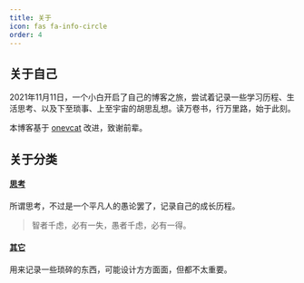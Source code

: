 ```yaml
---
title: 关于
icon: fas fa-info-circle
order: 4
---
```


## 关于自己

2021年11月11日，一个小白开启了自己的博客之旅，尝试着记录一些学习历程、生活思考、以及下至琐事、上至宇宙的胡思乱想。读万卷书，行万里路，始于此刻。

本博客基于 [onevcat](https://github.com/onevcat/OneV-s-Den) 改进，致谢前辈。

## 关于分类

#### [思考](/categories/思考/)

所谓思考，不过是一个平凡人的愚论罢了，记录自己的成长历程。

> 智者千虑，必有一失，愚者千虑，必有一得。

#### [其它](/categories/其它/)

用来记录一些琐碎的东西，可能设计方方面面，但都不太重要。
